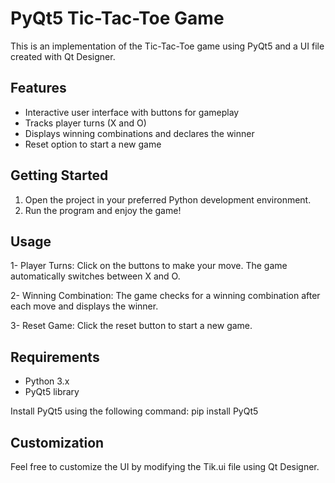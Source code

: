 # PyQt5 Tic-Tac-Toe Game

This is an implementation of the Tic-Tac-Toe game using PyQt5 and a UI file created with Qt Designer.

## Features

- Interactive user interface with buttons for gameplay
- Tracks player turns (X and O)
- Displays winning combinations and declares the winner
- Reset option to start a new game

## Getting Started

1. Open the project in your preferred Python development environment.
2. Run the program and enjoy the game!

## Usage

1- Player Turns: Click on the buttons to make your move. The game automatically switches between X and O.

2- Winning Combination: The game checks for a winning combination after each move and displays the winner.

3- Reset Game: Click the reset button to start a new game.

## Requirements
- Python 3.x
- PyQt5 library

Install PyQt5 using the following command:
pip install PyQt5

## Customization
Feel free to customize the UI by modifying the Tik.ui file using Qt Designer.


